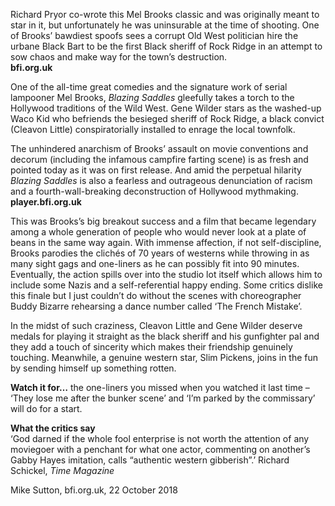 
Richard Pryor co-wrote this Mel Brooks classic and was originally meant to star in it, but unfortunately he was uninsurable at the time of shooting. One of Brooks’ bawdiest spoofs sees a corrupt Old West politician hire the urbane Black Bart to be the first Black sheriff of Rock Ridge in an attempt to sow chaos and make way for the town’s destruction.<br>
**bfi.org.uk**<br>

One of the all-time great comedies and the signature work of serial lampooner Mel Brooks, _Blazing Saddles_ gleefully takes a torch to the Hollywood traditions of the Wild West. Gene Wilder stars as the washed-up Waco Kid who befriends the besieged sheriff of Rock Ridge, a black convict (Cleavon Little) conspiratorially installed to enrage the local townfolk.

The unhindered anarchism of Brooks’ assault on movie conventions and decorum (including the infamous campfire farting scene) is as fresh and pointed today as it was on first release. And amid the perpetual hilarity _Blazing Saddles_ is also a fearless and outrageous denunciation of racism and a fourth-wall-breaking deconstruction of Hollywood mythmaking.<br>
**player.bfi.org.uk**<br>

This was Brooks’s big breakout success and a film that became legendary among a whole generation of people who would never look at a plate of beans in the same way again. With immense affection, if not self-discipline, Brooks parodies the clichés of 70 years of westerns while throwing in as many sight gags and one-liners as he can possibly fit into 90 minutes. Eventually, the action spills over into the studio lot itself which allows him to include some Nazis and a self-referential happy ending. Some critics dislike this finale but I just couldn’t do without the scenes with choreographer Buddy Bizarre rehearsing a dance number called ‘The French Mistake’.

In the midst of such craziness, Cleavon Little and Gene Wilder deserve medals for playing it straight as the black sheriff and his gunfighter pal and they add a touch of sincerity which makes their friendship genuinely touching. Meanwhile, a genuine western star, Slim Pickens, joins in the fun by sending himself up something rotten.

**Watch it for…** the one-liners you missed when you watched it last time – ‘They lose me after the bunker scene’ and ‘I’m parked by the commissary’ will do for a start.

**What the critics say**<br>
‘God darned if the whole fool enterprise is not worth the attention of any moviegoer with a penchant for what one actor, commenting on another’s Gabby Hayes imitation, calls “authentic western gibberish”.’ Richard Schickel, _Time Magazine_<br>

Mike Sutton, bfi.org.uk, 22 October 2018
<!--stackedit_data:
eyJoaXN0b3J5IjpbMTk1NzY1NzY1N119
-->